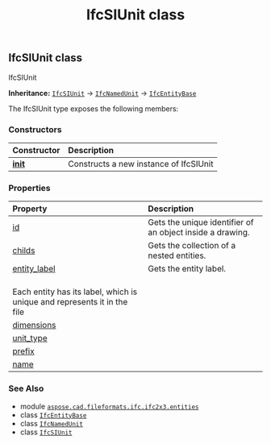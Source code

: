 ﻿---
title: IfcSIUnit class
second_title: Aspose.CAD for Python via .NET API References
description: 
type: docs
weight: 5010
url: /python-net/aspose.cad.fileformats.ifc.ifc2x3.entities/ifcsiunit/
is_root: false
---

## IfcSIUnit class

IfcSIUnit



**Inheritance:** [`IfcSIUnit`](/cad/python-net/aspose.cad.fileformats.ifc.ifc2x3.entities/ifcsiunit) → 
[`IfcNamedUnit`](/cad/python-net/aspose.cad.fileformats.ifc.ifc2x3.entities/ifcnamedunit) → 
[`IfcEntityBase`](/cad/python-net/aspose.cad.fileformats.ifc/ifcentitybase)



The IfcSIUnit type exposes the following members:

### Constructors
| Constructor | Description |
| :- | :- |
| [__init__](/cad/python-net/aspose.cad.fileformats.ifc.ifc2x3.entities/ifcsiunit/__init__/#) | Constructs a new instance of IfcSIUnit |


### Properties
| Property | Description |
| :- | :- |
| [id](/cad/python-net/aspose.cad.fileformats.ifc.ifc2x3.entities/ifcsiunit/id) | Gets the unique identifier of an object inside a drawing. |
| [childs](/cad/python-net/aspose.cad.fileformats.ifc.ifc2x3.entities/ifcsiunit/childs) | Gets the collection of a nested entities. |
| [entity_label](/cad/python-net/aspose.cad.fileformats.ifc.ifc2x3.entities/ifcsiunit/entity_label) | Gets the entity label.<br/>Each entity has its label, which is unique and represents it in the file |
| [dimensions](/cad/python-net/aspose.cad.fileformats.ifc.ifc2x3.entities/ifcsiunit/dimensions) |  |
| [unit_type](/cad/python-net/aspose.cad.fileformats.ifc.ifc2x3.entities/ifcsiunit/unit_type) |  |
| [prefix](/cad/python-net/aspose.cad.fileformats.ifc.ifc2x3.entities/ifcsiunit/prefix) |  |
| [name](/cad/python-net/aspose.cad.fileformats.ifc.ifc2x3.entities/ifcsiunit/name) |  |



### See Also
* module [`aspose.cad.fileformats.ifc.ifc2x3.entities`](..)
* class [`IfcEntityBase`](/cad/python-net/aspose.cad.fileformats.ifc/ifcentitybase)
* class [`IfcNamedUnit`](/cad/python-net/aspose.cad.fileformats.ifc.ifc2x3.entities/ifcnamedunit)
* class [`IfcSIUnit`](/cad/python-net/aspose.cad.fileformats.ifc.ifc2x3.entities/ifcsiunit)
